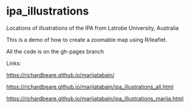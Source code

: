 # ipa_illustrations
Locations of illustrations of the IPA from Latrobe University, Australia

This is a demo of how to create a zoomable map using R/leaflet.

All the code is on the gh-pages branch

Links:

https://richardbeare.github.io/marijatabain/

https://richardbeare.github.io/marijatabain/ipa_illustrations_all.html

https://richardbeare.github.io/marijatabain/ipa_illustrations_marija.html
